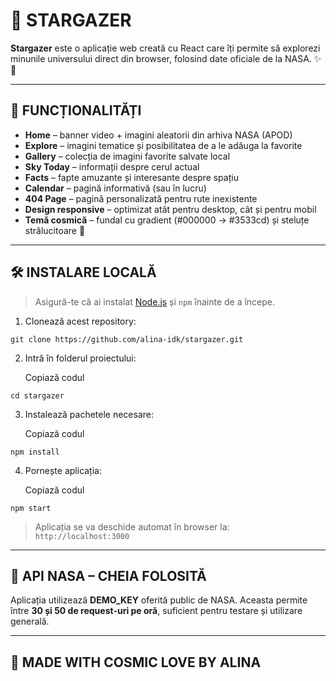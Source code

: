 # 🌌 STARGAZER

**Stargazer** este o aplicație web creată cu React care îți permite să explorezi minunile universului direct din browser, folosind date oficiale de la NASA. ✨🚀

---

## 🔭 FUNCȚIONALITĂȚI

- **Home** – banner video + imagini aleatorii din arhiva NASA (APOD)
- **Explore** – imagini tematice și posibilitatea de a le adăuga la favorite
- **Gallery** – colecția de imagini favorite salvate local
- **Sky Today** – informații despre cerul actual
- **Facts** – fapte amuzante și interesante despre spațiu
- **Calendar** – pagină informativă (sau în lucru)
- **404 Page** – pagină personalizată pentru rute inexistente
- **Design responsive** – optimizat atât pentru desktop, cât și pentru mobil
- **Temă cosmică** – fundal cu gradient (#000000 → #3533cd) și steluțe strălucitoare 🌠

---

## 🛠️ INSTALARE LOCALĂ

> Asigură-te că ai instalat [Node.js](https://nodejs.org/) și `npm` înainte de a începe.

1. Clonează acest repository:
```
git clone https://github.com/alina-idk/stargazer.git
```


2. Intră în folderul proiectului:
   
   Copiază codul
```
cd stargazer
```

3. Instalează pachetele necesare:
   
   Copiază codul
   
```
npm install
```


4. Pornește aplicația:
   
   Copiază codul
 ```
npm start
```


> Aplicația se va deschide automat în browser la:  
> `http://localhost:3000`

---

## 🧪 API NASA – CHEIA FOLOSITĂ

Aplicația utilizează **DEMO_KEY** oferită public de NASA. Aceasta permite între **30 și 50 de request-uri pe oră**, suficient pentru testare și utilizare generală.


---

## 💖 MADE WITH COSMIC LOVE BY ALINA
